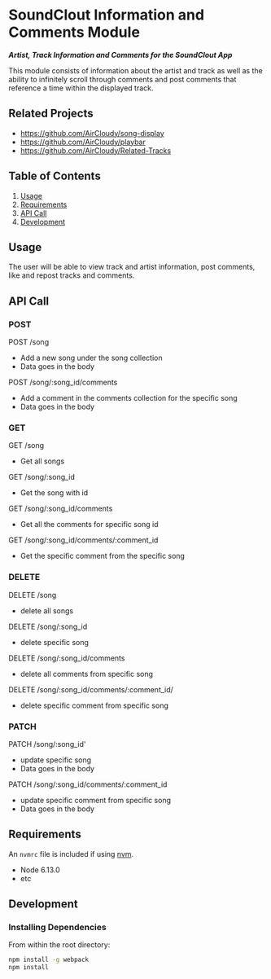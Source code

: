 # SoundClout Information and Comments Module

***Artist, Track Information and Comments for the SoundClout App***

This module consists of information about the artist and track as well as the ability to infinitely scroll through comments and post comments that reference a time within the displayed track.


## Related Projects

- https://github.com/AirCloudy/song-display
- https://github.com/AirCloudy/playbar
- https://github.com/AirCloudy/Related-Tracks

## Table of Contents

1. [Usage](#Usage)
1. [Requirements](#requirements)
1. [API Call](#apicall)
1. [Development](#development)

## Usage

The user will be able to view track and artist information, post comments, like and repost tracks and comments.

## API Call


### POST
POST /song
- Add a new song under the song collection
- Data goes in the body

POST /song/:song_id/comments
- Add a comment in the comments collection for the specific song
- Data goes in the body

### GET
GET /song
- Get all songs

GET /song/:song_id
- Get the song with id

GET /song/:song_id/comments
- Get all the comments for specific song id

GET /song/:song_id/comments/:comment_id
- Get the specific comment from the specific song

### DELETE
DELETE /song
- delete all songs

DELETE /song/:song_id
- delete specific song

DELETE /song/:song_id/comments
- delete all comments from specific song

DELETE /song/:song_id/comments/:comment_id/
- delete specific comment from specific song


### PATCH
PATCH /song/:song_id'
- update specific song
- Data goes in the body

PATCH /song/:song_id/comments/:comment_id
- update specific comment from specific song
- Data goes in the body


## Requirements

An `nvmrc` file is included if using [nvm](https://github.com/creationix/nvm).

- Node 6.13.0
- etc

## Development

### Installing Dependencies

From within the root directory:

```sh
npm install -g webpack
npm install
```


